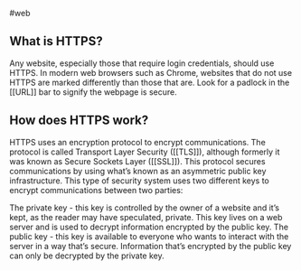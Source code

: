 #web
## What is HTTPS?
Any website, especially those that require login credentials, should use HTTPS. In modern web browsers such as Chrome, websites that do not use HTTPS are marked differently than those that are. Look for a padlock in the [[URL]] bar to signify the webpage is secure.

## How does HTTPS work?
HTTPS uses an encryption protocol to encrypt communications. The protocol is called Transport Layer Security ([[TLS]]), although formerly it was known as Secure Sockets Layer ([[SSL]]). This protocol secures communications by using what’s known as an asymmetric public key infrastructure. This type of security system uses two different keys to encrypt communications between two parties:

The private key - this key is controlled by the owner of a website and it’s kept, as the reader may have speculated, private. This key lives on a web server and is used to decrypt information encrypted by the public key.
The public key - this key is available to everyone who wants to interact with the server in a way that’s secure. Information that’s encrypted by the public key can only be decrypted by the private key.